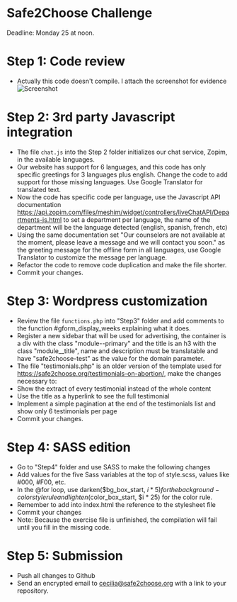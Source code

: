 # Safe2Choose Challenge
Deadline: Monday 25 at noon.


# Step 1: Code review
* Actually this code doesn't compile. I attach the screenshot for evidence 
  ![Screenshot](./status.png)

# Step 2: 3rd party Javascript integration
* The file `chat.js` into the Step 2 folder initializes our chat service, Zopim, in the available languages. 
* Our website has support for 6 languages, and this code has only specific greetings for 3 languages plus english. Change the code to add support for those missing languages. Use Google Translator for translated text. 
* Now the code has specific code per language, use the Javascript API documentation https://api.zopim.com/files/meshim/widget/controllers/liveChatAPI/Departments-js.html to set a department per language, the name of the department will be the language detected (english, spanish, french, etc)
* Using the same documentation set "Our counselors are not available at the moment, please leave a message and we will contact you soon." as the greeting message for the offline form in all languages, use Google Translator to customize the message per language.
* Refactor the code to remove code duplication and make the file shorter. 
* Commit your changes.

# Step 3: Wordpress customization
* Review the file `functions.php` into "Step3" folder and add comments to the function #gform_display_weeks explaining what it does.
* Register a new sidebar that will be used for advertising, the container is a div with the class "module--primary" and the title is an h3 with the class "module__title", name and description must be translatable and have "safe2choose-test" as the value for the domain parameter.
* The file "testimonials.php" is an older version of the template used for https://safe2choose.org/testimonials-on-abortion/, make the changes necessary to:
* Show the extract of every testimonial instead of the whole content
* Use the title as a hyperlink to see the full testimonial
* Implement a simple pagination at the end of the testimonials list and show only 6 testimonials per page
* Commit your changes.

# Step 4: SASS edition
* Go to "Step4" folder and use SASS to make the following changes
* Add values for the five Sass variables at the top of style.scss, values like #000, #F00, etc.
* In the @for loop, use darken($bg_box_start, $i * 5) for the background-color style rule and lighten($color_box_start, $i * 25) for the color rule.
* Remember to add into index.html the reference to the stylesheet file
* Commit your changes
* Note: Because the exercise file is unfinished, the compilation will fail until you fill in the missing code.

# Step 5: Submission
* Push all changes to Github
* Send an encrypted email to cecilia@safe2choose.org with a link to your repository.
